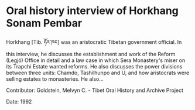 # Oral history interview of Horkhang Sonam Pembar  
Horkhang [Tib. ཧོར་ཁང] was an aristocratic Tibetan government official. In this interview, he discusses the establishment and work of the Reform (Legjö) Office in detail and a law case in which Sera Monastery's miser on its Trapchi Estate wanted reforms. He also discusses the power divisions between three units: Chamdo, Tashilhunpo and Ü, and how aristocrats were selling estates to monasteries. He also... 

Contributor: Goldstein, Melvyn C. - Tibet Oral History and Archive Project  

Date:
1992  

